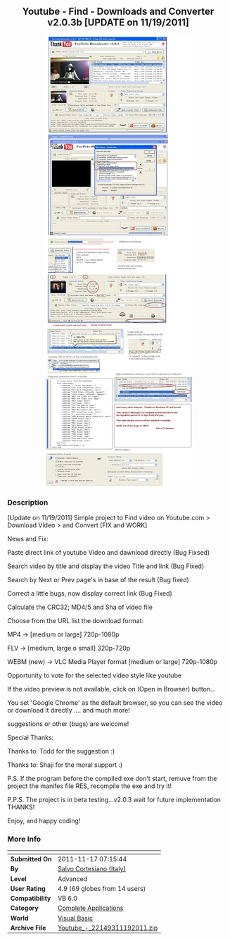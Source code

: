 ﻿<div align="center">

## Youtube \- Find \- Downloads and Converter v2\.0\.3b \[UPDATE on 11/19/2011\]

<img src="PIC20111119226183287.jpg">
</div>

### Description

[Update on 11/19/2011] Simple project to Find video on Youtube.com > Download Video > and Convert [FIX and WORK]

News and Fix:

Paste direct link of youtube Video and dawnload directly (Bug Fixsed)

Search video by title and display the video Title and link (Bug Fixed)

Search by Next or Prev page's in base of the result (Bug fixed)

Correct a little bugs, now display correct link (Bug Fixed)

Calculate the CRC32; MD4/5 and Sha of video file

Choose from the URL list the download format:

MP4 -> [medium or large] 720p-1080p

FLV -> [medium, large o small] 320p-720p

WEBM (new) -> VLC Media Player format [medium or large] 720p-1080p

Opportunity to vote for the selected video style like youtube

If the video preview is not available, click on (Open in Browser) button...

You set 'Google Chrome' as the default browser, so you can see the video or download it directly .... and much more!

suggestions or other (bugs) are welcome!

Special Thanks:

Thanks to: Todd for the suggestion :)

Thanks to: Shaji for the moral support :)

P.S. If the program before the compiled exe don't start, remuve from the project the manifes file RES, recompile the exe and try it!

P.P.S. The project is in beta testing...v2.0.3 wait for future implementation THANKS!

Enjoy, and happy coding!
 
### More Info
 


<span>             |<span>
---                |---
**Submitted On**   |2011-11-17 07:15:44
**By**             |[Salvo Cortesiano \(Italy\)](https://github.com/Planet-Source-Code/PSCIndex/blob/master/ByAuthor/salvo-cortesiano-italy.md)
**Level**          |Advanced
**User Rating**    |4.9 (69 globes from 14 users)
**Compatibility**  |VB 6\.0
**Category**       |[Complete Applications](https://github.com/Planet-Source-Code/PSCIndex/blob/master/ByCategory/complete-applications__1-27.md)
**World**          |[Visual Basic](https://github.com/Planet-Source-Code/PSCIndex/blob/master/ByWorld/visual-basic.md)
**Archive File**   |[Youtube\_\-\_22149311192011\.zip](https://github.com/Planet-Source-Code/salvo-cortesiano-italy-youtube-find-downloads-and-converter-v2-0-3b-update-on-11-19-2011__1-73765/archive/master.zip)








